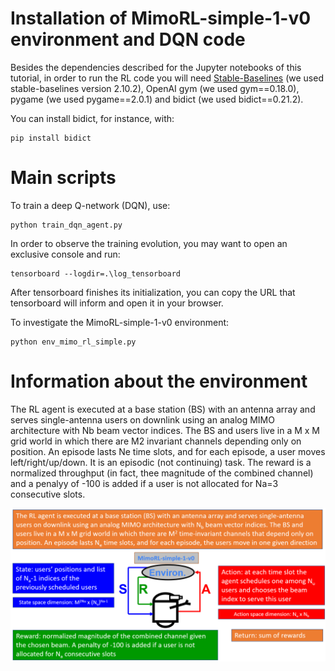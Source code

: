 # Installation of MimoRL-simple-1-v0 environment and DQN code

Besides the dependencies described for the Jupyter notebooks of this tutorial, in order to run the RL code you will need 
[Stable-Baselines](https://stable-baselines.readthedocs.io/en/master/) (we used stable-baselines version 2.10.2), OpenAI gym (we used gym==0.18.0), pygame (we used pygame==2.0.1) and bidict (we used bidict==0.21.2). 

You can install bidict, for instance, with:

```
pip install bidict
```

# Main scripts

To train a deep Q-network (DQN), use:
```
python train_dqn_agent.py
```

In order to observe the training evolution, you may want to open an exclusive console and run:
```
tensorboard --logdir=.\log_tensorboard
```
After tensorboard finishes its initialization, you can copy the URL that tensorboard will inform and open it in your browser.

To investigate the MimoRL-simple-1-v0 environment:
```
python env_mimo_rl_simple.py
```

# Information about the environment

The RL agent is executed at a base station (BS) with an antenna array and serves single-antenna users on downlink using an analog MIMO architecture with Nb beam vector indices. The BS and users live in a M x M grid world in which there are M2 invariant channels depending only on position. An episode lasts Ne time slots, and for each episode, a user moves left/right/up/down. It is an episodic (not continuing) task. The reward is a normalized throughput (in fact, thee magnitude of the combined channel) and a penalyy of -100 is added if a user is not allocated for Na=3 consecutive slots.

![MimoRL-simple-1-v0 environment](./docs/MimoRL-simple-1-v0.png)
